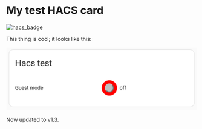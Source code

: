 # My test HACS card

[![hacs_badge](https://img.shields.io/badge/HACS-Custom-41BDF5.svg?style=for-the-badge)](https://github.com/hacs/integration)

This thing is cool; it looks like this:

![card](card.png)

Now updated to v1.3.
